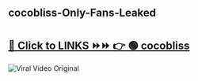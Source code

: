
 ## cocobliss-Only-Fans-Leaked

# <h2><a href="https://clipsfans.com/cocobliss&ref=git">🔗 Click to LINKS ⏩⏩ 👉 🟢 cocobliss </a></h2>

<a href="https://clipsfans.com/cocobliss&ref=git" rel="nofollow" data-target="animated-image.originalLink"><img src="https://i.ibb.co.com/xMMVF88/686577567.gif" alt="Viral Video Original" style="max-width: 100%; display: inline-block;" data-target="animated-image.originalImage"></a>
